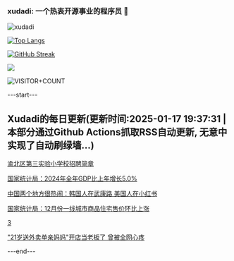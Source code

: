 ### xudadi: 一个热衷开源事业的程序员 👋

![xudadi](https://github-readme-stats-git-masterorgs-github-readme-stats-team.vercel.app/api?username=xudadi)

[![Top Langs](https://github-readme-stats.vercel.app/api/top-langs/?username=xudadi)](https://github.com/anuraghazra/github-readme-stats)

[![GitHub Streak](https://streak-stats.demolab.com?user=xudadi&locale=zh_Hans)](https://git.io/streak-stats)

![](https://raw.githubusercontent.com/xudadi/xudadi/main/assets/github-contribution-grid-snake.svg)

![VISITOR+COUNT](https://komarev.com/ghpvc/?username=xudadi&label=VISITOR+COUNT)


---start---

## Xudadi的每日更新(更新时间:2025-01-17 19:37:31 | 本部分通过Github Actions抓取RSS自动更新, 无意中实现了自动刷绿墙...)

[渝北区第三实验小学校招聘简章](https://www.gongkaoleida.com/article/2268558)

[国家统计局：2024年全年GDP比上年增长5.0%](https://m.163.com/news/article/JM3K934C0001899O.html)

[中国两个地方很热闹：韩国人在武康路 美国人在小红书](https://m.163.com/news/article/JM3GUFEO0530JPVV.html)

[国家统计局：12月份一线城市商品住宅售价环比上涨](https://m.163.com/news/article/JM3IK5V90001899O.html)

[3](https://m.163.com/touch/news/sub/domestic)

["21岁送外卖单亲妈妈"开店当老板了 曾被全网心疼](https://m.163.com/news/article/JM2E8VFU0550B6IS.html)

---end---
